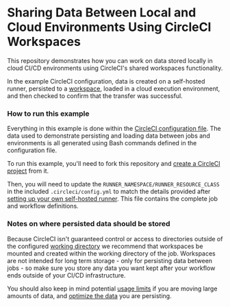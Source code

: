 # Sharing Data Between Local and Cloud Environments Using CircleCI Workspaces

This repository demonstrates how you can work on data stored locally in cloud CI/CD environments using CircleCI's shared workspaces functionality.

In the example CircleCI configuration, data is created on a self-hosted runner, persisted to a [workspace](https://circleci.com/docs/workspaces/), loaded in a cloud execution environment, and then checked to confirm that the transfer was successful.

### How to run this example

Everything in this example is done within the [CircleCI configuration file](https://circleci.com/docs/config-intro/). The data used to demonstrate persisting and loading data between jobs and environments is all generated using Bash commands defined in the configuration file.

To run this example, you'll need to fork this repository and [create a CircleCI project](https://circleci.com/docs/create-project/) from it.

Then, you will need to update the `RUNNER_NAMESPACE/RUNNER_RESOURCE_CLASS` in the included `.circleci/config.yml` to match the details provided after [setting up your own self-hosted runner](https://circleci.com/docs/runner-overview/). This file contains the complete job and workflow definitions.

### Notes on where persisted data should be stored

Because CircleCI isn't guaranteed control or access to directories outside of the configured [working directory](https://circleci.com/docs/runner-config-reference/#runner-working-directory) we recommend that workspaces be mounted and created within the working directory of the job. Workspaces are not intended for long term storage - only for persisting data between jobs - so make sure you store any data you want kept after your workflow ends outside of your CI/CD infrastructure.

You should also keep in mind potential [usage limits](https://circleci.com/docs/workspaces/#workspaces-and-self-hosted-runner) if you are moving large amounts of data, and [optimize the data](https://circleci.com/docs/workspaces/#workspace-usage-optimization) you are persisting.